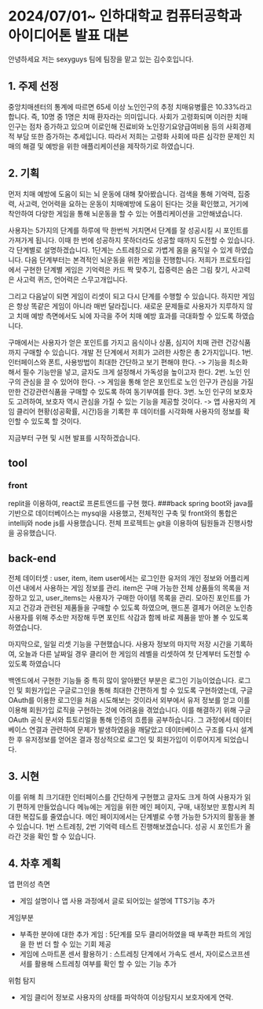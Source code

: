# 2024/07/01~ 인하대학교 컴퓨터공학과 아이디어톤 발표 대본

안녕하세요 저는 sexyguys 팀에 팀장을 맡고 있는 김수호입니다.
## 1. 주제 선정
중앙치매센터의 통계에 따르면 65세 이상 노인인구의 추정 치매유병률은 10.33%라고 합니다.
즉, 10명 중 1명은 치매 환자라는 의미입니다. 사회가 고령화되며 이러한 치매 인구는 점차 증가하고 있으며 이로인해 진료비와 노인장기요양급여비용 등의 사회경제적 부담 또한 증가하는 추세입니다. 따라서 저희는 고령화 사회에 따른 심각한 문제인 치매의 해결 및 예방을 위한 애플리케이션을 제작하기로 하였습니다. 

## 2. 기획
먼저 치매 예방에 도움이 되는 뇌 운동에 대해 찾아봤습니다. 
검색을 통해 기억력, 집중력, 사고력, 언어력을 요하는 운동이 치매예방에 도움이 된다는 것을 확인했고, 거기에 착안하여 다양한 게임을 통해 뇌운동을 할 수 있는 어플리케이션을 고안해냈습니다. 

사용자는 5가지의 단계를 하루에 딱 한번씩 거치면서 단계를 잘 성공시킬 시 포인트를 가져가게 됩니다. 이때 한 번에 성공하지 못하더라도 성공할 때까지 도전할 수 있습니다.
각 단계별로 설명하겠습니다. 1단계는 스트레칭으로 가볍게 몸을 움직일 수 있게 하였습니다. 다음 단계부터는 본격적인 뇌운동을 위한 게임을 진행합니다. 저희가 프로토타입에서 구현한 단계별 게임은 기억력은 카드 짝 맞추기, 집중력은 숨은 그림 찾기, 사고력은 사고력 퀴즈, 언어력은 스무고개입니다.  

그리고 다음날이 되면 게임이 리셋이 되고 다시 단계를 수행할 수 있습니다.
하지만 게임은 항상 똑같은 게임이 아니라 매번 달라집니다.
새로운 문제들로 사용자가 지루하지 않고 치매 예방 측면에서도 뇌에 자극을 주어 치매 예방 효과를 극대화할 수 있도록 하였습니다.

구매에서는 사용자가 얻은 포인트를 가지고 음식이나 상품, 심지어 치매 관련 건강식품까지 구매할 수 있습니다.
개발 전 단계에서 저희가 고려한 사항은 총 2가지입니다.
1번. 인터페이스와 폰트, 사용방법이 최대한 간단하고 보기 편해야 한다.
-> 기능을 최소화 해서 필수 기능만을 넣고, 글자도 크게 설정해서 가독성을 높이고자 한다.
2번. 노인 인구의 관심을 끌 수 있어야 한다.
-> 게임을 통해 얻은 포인트로 노인 인구가 관심을 가질만한 건강관련식품을 구매할 수 있도록 하여 동기부여를 한다.
3번. 노인 인구의 보호자도 고려하여, 보호자 역시 관심을 가질 수 있는 기능을 제공할 것이다.
-> 앱 사용자의 게임 클리어 현황(성공확률, 시간)등을 기록한 후 데이터를 시각화해 사용자의 정보를 확인할 수 있도록 할 것이다.

지금부터 구현 및 시현 발표를 시작하겠습니다.
## tool
### front
replit을 이용하여, react로 프론트엔드를 구현 했다.
###back
spring boot와 java를 기반으로 데이터베이스는 mysql을 사용했고, 전체적인 구축 및 front와의 통합은 intellij와 node js를 사용했습니다.
전체 프로젝트는 git을 이용하여 팀원들과 진행사항을 공유했습니다.

## back-end
전체 데이터셋 : user, item, item
user에서는 로그인한 유저의 개인 정보와 어플리케이션 내에서 사용하는 게임 정보를 관리.
item은 구매 가능한 전체 상품들의 목록을 저장하고 있고, user_items는 사용자가 구매한 아이템 목록을 관리.
모아진 포인트를 가지고 건강과 관련된 제품들을 구매할 수 있도록 하였으며, 핸드폰 결제가 어려운 노인층 사용자를 위해 주소만 저장해 두면 포인트 삭감과 함께 바로 제품을 받아 볼 수 있도록 하였습니다.

마지막으로, 일일 리셋 기능을 구현했습니다. 사용자 정보의 마지막 저장 시간을 기록하여, 오늘과 다른 날짜일 경우 클리어 한 게임의 레벨을 리셋하여 첫 단계부터 도전할 수 있도록 하였습니다


백엔드에서 구현한 기능들 중 특히 많이 알아봤던 부분은 로그인 기능이었습니다. 로그인 및 회원가입은 구글로그인을 통해 최대한 간편하게 할 수 있도록 구현하였는데, 구글 OAuth를 이용한 로그인을 처음 시도해보는 것이라서 외부에서 유저 정보를 얻고 이를 이용해 회원가입 로직을 구현하는 것에 어려움을 겪었습니다.
이를 해결하기 위해 구글 OAuth 공식 문서와 튜토리얼을 통해 인증의 흐름을 공부하습니다. 그 과정에서 데이터베이스 연결과 관련하여 문제가 발생하였음을 깨달았고 데이터베이스 구조를 다시 설계한 후 유저정보를 얻어온 결과 정상적으로 로그인 및 회원가입이 이루어지게 되었습니다.

## 3. 시현
이를 위해 최 크기대한 인터페이스를 간단하게 구현했고 글자도 크게 하여 사용자가 읽기 편하게 만들었습니다
메뉴에는 게임을 위한 메인 페이지, 구매, 내정보만 포함시켜 최대한 복잡도를 줄였습니다. 메인 페이지에서는 단계별로 수행 가능한 5가지의 활동을 볼 수 있습니다.
1번 스트레칭, 2번 기억력 테스트 진행해보겠습니다.
성공 시 포인트가 올라간 것을 확인 할 수 있습니다.

## 4. 차후 계획
앱 편의성 측면
- 게임 설명이나 앱 사용 과정에서 글로 되어있는 설명에 TTS기능 추가
 
게임부분
- 부족한 분야에 대한 추가 게임 : 5단계를 모두 클리어하였을 때 부족한 파트의 게임을 한 번 더 할 수 있는 기회 제공
- 게임에 스마트폰 센서 활용하기 : 스트레칭 단계에서 가속도 센서, 자이로스코프센서를 활용해 스트레칭 여부를 확인 할 수 있는 기능 추가

위험 탐지
- 게임 클리어 정보로 사용자의 상태를 파악하여 이상탐지시 보호자에게 연락.

